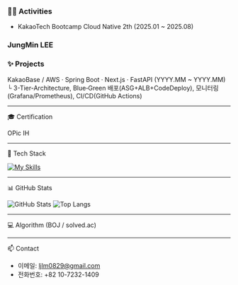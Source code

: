 ### 🏃‍♀️ Activities

- KakaoTech Bootcamp Cloud Native 2th (2025.01 ~ 2025.08)
### JungMin LEE

### ✨ Projects

KakaoBase / AWS · Spring Boot · Next.js · FastAPI (YYYY.MM ~ YYYY.MM)
            └ 3-Tier-Architecture, Blue‑Green 배포(ASG+ALB+CodeDeploy), 모니터링(Grafana/Prometheus), CI/CD(GitHub                  Actions)

--- 

🎓 Certification

OPic IH

---

🧰 Tech Stack

[![My Skills](https://skillicons.dev/icons?i=aws,terraform,docker,githubactions,mysql)](https://skillicons.dev)

---

📊 GitHub Stats

![GitHub Stats](https://github-readme-stats.vercel.app/api?username=JungMinB7&show_icons=true&theme=transparent)
![Top Langs](https://github-readme-stats.vercel.app/api/top-langs/?username=JungMinB7&layout=compact)

---

💻 Algorithm (BOJ / solved.ac)


---

📫 Contact

- 이메일: ljlm0829@gmail.com
- 전화번호: +82 10-7232-1409
